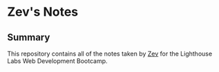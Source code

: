 # Zev's Notes

## Summary 

This repository contains all of the notes taken by [Zev](https://github.com/rewpt) for the Lighthouse Labs Web Development Bootcamp.

